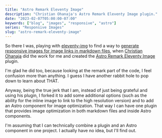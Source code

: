 ```yaml
---
title: "Astro Remark Eleventy Image"
description: "Christian Ohanaja's Astro Remark Eleventy Image plugin."
date: "2023-02-07T05:00:00-07:00"
keywords: ["blog", "images", "responsive", "astro"]
series: "Responsive Images"
slug: "astro-remark-eleventy-image"
---
```


So there I was, playing with [eleventy-img](https://www.11ty.dev/docs/plugins/image/) to find a way to [generate responsive images for image links in markdown files](https://scottwillsey.com/episode-image-script/), when [Christian Ohanaja](https://cjohanaja.com) did the work for me and created the [Astro Remark Eleventy Image](https://github.com/ChrisOh431/astro-remark-eleventy-image) plugin.

I'm glad he did too, because looking at the remark part of the code, I feel confusion more than anything. I guess I have another rabbit hole to pop down to learn about THAT.

Anyway, being the true jerk that I am, instead of just being grateful and using his plugin, I forked it to add some additional options (such as the ability for the inline image to link to the high resolution version) and to add an Astro component for image optimization. That way I can have one plugin that provides image optimization in both markdown files and inside Astro components.

I'm assuming that I can technically combine a plugin and an Astro component in one project. I actually have no idea, but I'll find out.

